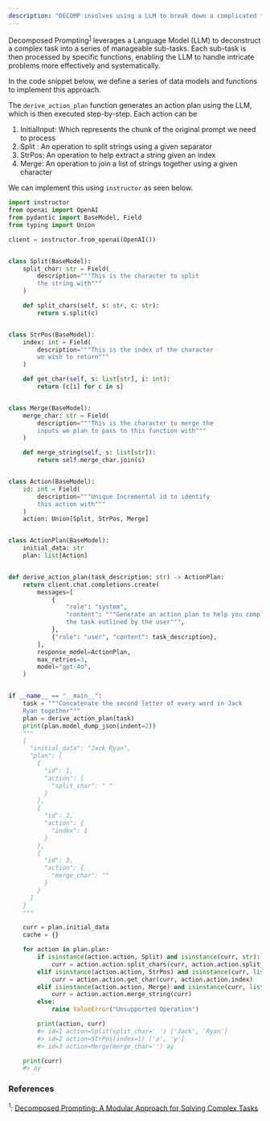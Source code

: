 ```yaml
---
description: "DECOMP involves using a LLM to break down a complicated task into sub tasks that it has been provided with"
---
```


Decomposed Prompting<sup><a href="https://arxiv.org/pdf/2210.02406">1</a></sup> leverages a Language Model (LLM) to deconstruct a complex task into a series of manageable sub-tasks. Each sub-task is then processed by specific functions, enabling the LLM to handle intricate problems more effectively and systematically.

In the code snippet below, we define a series of data models and functions to implement this approach.

The `derive_action_plan` function generates an action plan using the LLM, which is then executed step-by-step. Each action can be

1. InitialInput: Which represents the chunk of the original prompt we need to process
2. Split : An operation to split strings using a given separator
3. StrPos: An operation to help extract a string given an index
4. Merge: An operation to join a list of strings together using a given character

We can implement this using `instructor` as seen below.

```python hl_lines="57-58"
import instructor
from openai import OpenAI
from pydantic import BaseModel, Field
from typing import Union

client = instructor.from_openai(OpenAI())


class Split(BaseModel):
    split_char: str = Field(
        description="""This is the character to split
        the string with"""
    )

    def split_chars(self, s: str, c: str):
        return s.split(c)


class StrPos(BaseModel):
    index: int = Field(
        description="""This is the index of the character
        we wish to return"""
    )

    def get_char(self, s: list[str], i: int):
        return [c[i] for c in s]


class Merge(BaseModel):
    merge_char: str = Field(
        description="""This is the character to merge the
        inputs we plan to pass to this function with"""
    )

    def merge_string(self, s: list[str]):
        return self.merge_char.join(s)


class Action(BaseModel):
    id: int = Field(
        description="""Unique Incremental id to identify
        this action with"""
    )
    action: Union[Split, StrPos, Merge]


class ActionPlan(BaseModel):
    initial_data: str
    plan: list[Action]


def derive_action_plan(task_description: str) -> ActionPlan:
    return client.chat.completions.create(
        messages=[
            {
                "role": "system",
                "content": """Generate an action plan to help you complete
                the task outlined by the user""",
            },
            {"role": "user", "content": task_description},
        ],
        response_model=ActionPlan,
        max_retries=3,
        model="gpt-4o",
    )


if __name__ == "__main__":
    task = """Concatenate the second letter of every word in Jack
    Ryan together"""
    plan = derive_action_plan(task)
    print(plan.model_dump_json(indent=2))
    """
    {
      "initial_data": "Jack Ryan",
      "plan": [
        {
          "id": 1,
          "action": {
            "split_char": " "
          }
        },
        {
          "id": 2,
          "action": {
            "index": 1
          }
        },
        {
          "id": 3,
          "action": {
            "merge_char": ""
          }
        }
      ]
    }
    """

    curr = plan.initial_data
    cache = {}

    for action in plan.plan:
        if isinstance(action.action, Split) and isinstance(curr, str):
            curr = action.action.split_chars(curr, action.action.split_char)
        elif isinstance(action.action, StrPos) and isinstance(curr, list):
            curr = action.action.get_char(curr, action.action.index)
        elif isinstance(action.action, Merge) and isinstance(curr, list):
            curr = action.action.merge_string(curr)
        else:
            raise ValueError("Unsupported Operation")

        print(action, curr)
        #> id=1 action=Split(split_char=' ') ['Jack', 'Ryan']
        #> id=2 action=StrPos(index=1) ['a', 'y']
        #> id=3 action=Merge(merge_char='') ay

    print(curr)
    #> ay
```

### References

<sup id="ref-1">1</sup>: [Decomposed Prompting: A Modular Approach for Solving Complex Tasks](https://arxiv.org/pdf/2210.02406)
